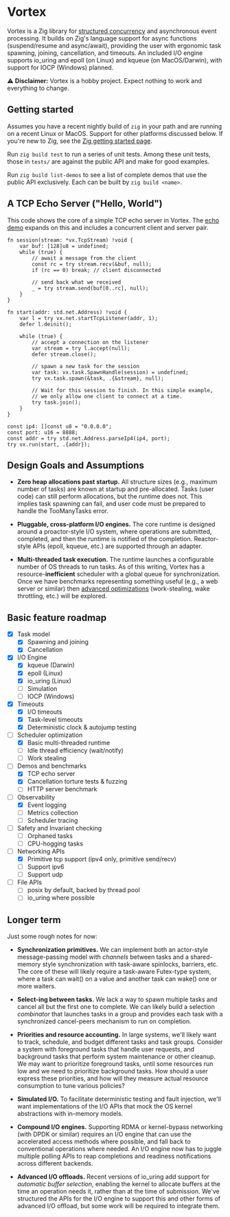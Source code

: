 # Vortex

Vortex is a Zig library for [structured
concurrency](https://en.wikipedia.org/wiki/Structured_concurrency) and
asynchronous event processing. It builds on Zig's language support for async
functions (suspend/resume and async/await), providing the user with ergonomic
task spawning, joining, cancellation, and timeouts. An included I/O engine
supports io_uring and epoll (on Linux) and kqueue (on MacOS/Darwin), with 
support for IOCP (Windows) planned.

:warning: **Disclaimer:** Vortex is a hobby project. Expect nothing to work and
everything to change.

## Getting started

Assumes you have a recent nightly build of `zig` in your path and are running
on a recent Linux or MacOS. Support for other platforms discussed below. If
you're new to Zig, see the [Zig getting started
page](https://ziglang.org/learn/getting-started/).

Run `zig build test` to run a series of unit tests. Among these unit tests,
those in `tests/` are against the public API and make for good examples. 

Run `zig build list-demos` to see a list of complete demos that use the public
API exclusively. Each can be built by `zig build <name>`. 

## A TCP Echo Server ("Hello, World")

This code shows the core of a simple TCP echo server in Vortex. The [echo
demo](demos/echo.zig) expands on this and includes a concurrent client and
server pair.

```zig
fn session(stream: *vx.TcpStream) !void {
    var buf: [128]u8 = undefined;
    while (true) {
        // await a message from the client
        const rc = try stream.recv(&buf, null);
        if (rc == 0) break; // client disconnected

        // send back what we received
        _ = try stream.send(buf[0..rc], null);
    }
}

fn start(addr: std.net.Address) !void {
    var l = try vx.net.startTcpListener(addr, 1);
    defer l.deinit();

    while (true) {
        // accept a connection on the listener
        var stream = try l.accept(null);
        defer stream.close();

        // spawn a new task for the session
        var task: vx.task.SpawnHandle(session) = undefined;
        try vx.task.spawn(&task, .{&stream}, null);

        // Wait for this session to finish. In this simple example, 
        // we only allow one client to connect at a time.
        try task.join();
    }
}

const ip4: []const u8 = "0.0.0.0";
const port: u16 = 8888;
const addr = try std.net.Address.parseIp4(ip4, port);
try vx.run(start, .{addr});
```

## Design Goals and Assumptions

- **Zero heap allocations past startup.** All structure sizes (e.g., maximum
number of tasks) are known at startup and pre-allocated. Tasks (user code) can
still perform allocations, but the runtime does not. This implies task spawning
can fail, and user code must be prepared to handle the TooManyTasks error.

- **Pluggable, cross-platform I/O engines.** The core runtime is designed around
a proactor-style I/O system, where operations are submitted, completed, and then
the runtime is notified of the completion. Reactor-style APIs (epoll, kqueue,
etc.) are supported through an adapter. 

- **Multi-threaded task execution.** The runtime launches a configurable number
of OS threads to run tasks. As of this writing, Vortex has a
resource-**inefficient** scheduler with a global queue for synchronization.
Once we have benchmarks representing something useful (e.g., a web server or
similar) then [advanced
optimizations](https://zig.news/kprotty/resource-efficient-thread-pools-with-zig-3291)
(work-stealing, wake throttling, etc.) will be explored. 

## Basic feature roadmap

- [x] Task model
  - [x] Spawning and joining
  - [x] Cancellation
- [x] I/O Engine
  - [x] kqueue (Darwin)
  - [x] epoll (Linux)
  - [x] io_uring (Linux)
  - [ ] Simulation
  - [ ] IOCP (Windows)
- [x] Timeouts
  - [x] I/O timeouts
  - [x] Task-level timeouts
  - [x] Deterministic clock & autojump testing
- [ ] Scheduler optimization
  - [x] Basic multi-threaded runtime
  - [ ] Idle thread efficiency (wait/notify)
  - [ ] Work stealing
- [ ] Demos and benchmarks
  - [x] TCP echo server
  - [x] Cancellation torture tests & fuzzing
  - [ ] HTTP server benchmark
- [ ] Observability
  - [x] Event logging
  - [ ] Metrics collection
  - [ ] Scheduler tracing
- [ ] Safety and Invariant checking
  - [ ] Orphaned tasks
  - [ ] CPU-hogging tasks
- [ ] Networking APIs
  - [x] Primitive tcp support (ipv4 only, primitive send/recv)
  - [ ] Support ipv6
  - [ ] Support udp
- [ ] File APIs
  - [ ] posix by default, backed by thread pool
  - [ ] io_uring where possible

## Longer term

Just some rough notes for now:

- **Synchronization primitives.** We can implement both an actor-style
message-passing model with *channels* between tasks and a shared-memory style
synchronization with task-aware spinlocks, barriers, etc. The core of these will
likely require a task-aware Futex-type system, where a task can wait() on a 
value and another task can wake() one or more waiters.

- **Select-ing between tasks.** We lack a way to spawn multiple tasks and cancel
all but the first one to complete. We can likely build a selection *combinator*
that launches tasks in a group and provides each task with a synchronized
cancel-peers mechanism to run on completion. 

- **Priorities and resource accounting.** In large systems, we'll likely want to
track, schedule, and budget different tasks and task groups. Consider a system
with foreground tasks that handle user requests, and background tasks that
perform system maintenance or other cleanup. We may want to prioritize
foreground tasks, until some resources run low and we need to prioritize
background tasks. How should a user express these priorities, and how will they
measure actual resource consumption to tune various policies?

- **Simulated I/O.** To facilitate deterministic testing and fault injection,
we'll want implementations of the I/O APIs that mock the OS kernel abstractions
with in-memory models.

- **Compound I/O engines.** Supporting RDMA or kernel-bypass networking (with
DPDK or similar) requires an I/O engine that can use the accelerated access
methods where possible, and fall back to conventional operations where needed. 
An I/O engine now has to juggle multiple polling APIs to reap completions and
readiness notifications across different backends. 

- **Advanced I/O offloads.** Recent versions of io_uring add support for
*automatic buffer selection*, enabling the kernel to allocate buffers at the
time an operation needs it, rather than at the time of submission. We've
structured the APIs for the I/O engine to support this and other forms of
advanced I/O offload, but some work will be required to integrate them.
